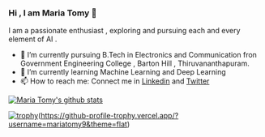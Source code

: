 ### Hi , I am Maria Tomy 👋

I am a passionate enthusiast , exploring and pursuing each and every element of AI .


- 🔭 I’m currently pursuing B.Tech in Electronics and Communication fron Government Engineering College , Barton Hill , Thiruvananthapuram.
- 🌱 I’m currently learning Machine Learning and Deep Learning  
- 📫 How to reach me: Connect me in [Linkedin](https://www.linkedin.com/in/maria-tomy-95607a1b0/) and [Twitter](https://twitter.com/MariaTomy5)


[![Maria Tomy's github stats](https://github-readme-stats.vercel.app/api?username=mariatomy9)](https://github.com/mariatomy9/github-readme-stats)

[![trophy](https://github-profile-trophy.vercel.app/?username=mariatomy9)](https://github.com/ryo-ma/github-profile-trophy)(https://github-profile-trophy.vercel.app/?username=mariatomy9&theme=flat)





